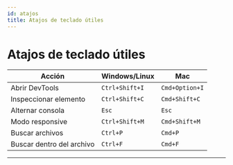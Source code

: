 ```yaml
---
id: atajos
title: Atajos de teclado útiles
---
```


# Atajos de teclado útiles

| Acción | Windows/Linux | Mac |
|--------|----------------|-----|
| Abrir DevTools | `Ctrl+Shift+I` | `Cmd+Option+I` |
| Inspeccionar elemento | `Ctrl+Shift+C` | `Cmd+Shift+C` |
| Alternar consola | `Esc` | `Esc` |
| Modo responsive | `Ctrl+Shift+M` | `Cmd+Shift+M` |
| Buscar archivos | `Ctrl+P` | `Cmd+P` |
| Buscar dentro del archivo | `Ctrl+F` | `Cmd+F` |

---
